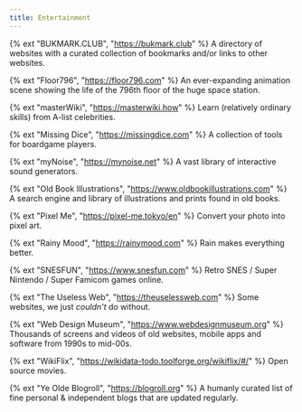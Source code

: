 ```yaml
---
title: Entertainment
---
```


{% ext "BUKMARK.CLUB", "https://bukmark.club" %}
A directory of websites with a curated collection of bookmarks and/or links to other websites.

{% ext "Floor796", "https://floor796.com" %}
An ever-expanding animation scene showing the life of the 796th floor of the huge space station.

{% ext "masterWiki", "https://masterwiki.how" %}
Learn (relatively ordinary skills) from A-list celebrities.

{% ext "Missing Dice", "https://missingdice.com" %}
A collection of tools for boardgame players.

{% ext "myNoise", "https://mynoise.net" %}
A vast library of interactive sound generators.

{% ext "Old Book Illustrations", "https://www.oldbookillustrations.com" %}
A search engine and library of illustrations and prints found in old books.

{% ext "Pixel Me", "https://pixel-me.tokyo/en" %}
Convert your photo into pixel art.

{% ext "Rainy Mood", "https://rainymood.com" %}
Rain makes everything better.

{% ext "SNESFUN", "https://www.snesfun.com" %}
Retro SNES / Super Nintendo / Super Famicom games online.

{% ext "The Useless Web", "https://theuselessweb.com" %}
Some websites, we just _couldn't_ do without.

{% ext "Web Design Museum", "https://www.webdesignmuseum.org" %}
Thousands of screens and videos of old websites, mobile apps and software from 1990s to mid-00s.

{% ext "WikiFlix", "https://wikidata-todo.toolforge.org/wikiflix/#/" %}
Open source movies.

{% ext "Ye Olde Blogroll", "https://blogroll.org" %}
A humanly curated list of fine personal & independent blogs that are updated regularly.
